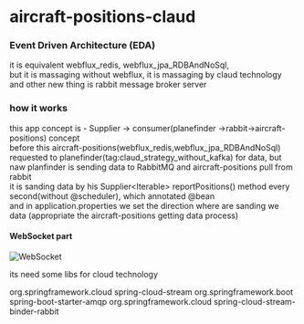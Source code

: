 # aircraft-positions-claud

### Event Driven Architecture (EDA)

it is equivalent webflux_redis, webflux_jpa_RDBAndNoSql,\
but it is massaging without webflux, it is massaging by claud technology\
and other new thing is rabbit message broker server

### how it works
this app concept is - Supplier -> consumer(planefinder ->rabbit->aircraft-positions) concept\
before this aircraft-positions(webflux_redis,webflux_jpa_RDBAndNoSql) requested to planefinder(tag:claud_strategy_without_kafka) for data, but naw planfinder is sending data to RabbitMQ and aircraft-positions pull from rabbit \
it is sanding data by his  Supplier<Iterable<Aircraft>> reportPositions() method every second(without @scheduler), which annotated @bean \
and in application.properties we set the direction where are sanding we data (appropriate the aircraft-positions getting data process)
  
#### WebSocket part
  
![WebSocket](https://user-images.githubusercontent.com/118361758/204624007-4b112159-25d6-4d37-b6b1-cbcdbbc9c035.png)

  its need some libs for cloud technology
  
 
  <dependency>
			<groupId>org.springframework.cloud</groupId>
			<artifactId>spring-cloud-stream</artifactId>
	</dependency>
  <dependency>
			<groupId>org.springframework.boot</groupId>
			<artifactId>spring-boot-starter-amqp</artifactId>
	</dependency>
	<dependency>
			<groupId>org.springframework.cloud</groupId>
			<artifactId>spring-cloud-stream-binder-rabbit</artifactId>
	</dependency>

